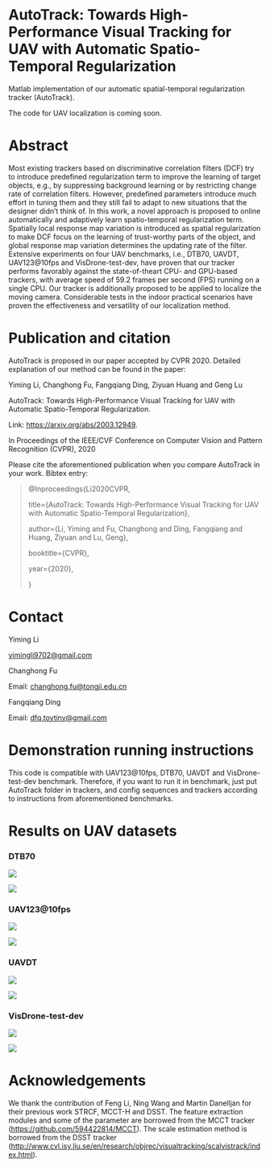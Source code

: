 # AutoTrack:  Towards High-Performance Visual Tracking for UAV with Automatic Spatio-Temporal Regularization

Matlab implementation of our automatic spatial-temporal regularization tracker (AutoTrack).

The code for UAV localization is coming soon.

# Abstract

Most existing trackers based on discriminative correlation filters (DCF) try to introduce predefined regularization term to improve the learning of target objects, e.g., by suppressing background learning or by restricting change rate of correlation filters. However, predefined parameters introduce much effort in tuning them and they still fail to adapt to new situations that the designer didn’t think of. In this work, a novel approach is proposed to online automatically and adaptively learn spatio-temporal regularization term. Spatially local response map variation is introduced as spatial regularization to make DCF focus on the learning of trust-worthy parts of the object, and global response map variation determines the updating rate of the filter. Extensive experiments on four UAV benchmarks, i.e., DTB70, UAVDT, UAV123@10fps and VisDrone-test-dev, have proven that our tracker performs favorably against the state-of-theart CPU- and GPU-based trackers, with average speed of 59.2 frames per second (FPS) running on a single CPU.
Our tracker is additionally proposed to be applied to localize the moving camera. Considerable tests in the indoor practical scenarios have proven the effectiveness and versatility of our localization method.

# Publication and citation

AutoTrack is proposed in our paper accepted by CVPR 2020. Detailed explanation of our method can be found in the paper:

Yiming Li, Changhong Fu, Fangqiang Ding,  Ziyuan Huang and Geng Lu

AutoTrack:  Towards High-Performance Visual Tracking for UAV with Automatic Spatio-Temporal Regularization.

Link: https://arxiv.org/abs/2003.12949. 

In Proceedings of the IEEE/CVF Conference on Computer Vision and Pattern Recognition  (CVPR), 2020

Please cite the aforementioned publication when you compare AutoTrack in your work. Bibtex entry:

> @Inproceedings{Li2020CVPR,
>
> title={AutoTrack:  Towards High-Performance Visual Tracking for UAV with Automatic Spatio-Temporal Regularization}, 
>
> author={Li, Yiming and Fu, Changhong and Ding, Fangqiang and Huang, Ziyuan and Lu, Geng},
>
> booktitle={CVPR},
>
> year={2020},
>
> }



# Contact

Yiming Li

yimingli9702@gmail.com

Changhong Fu

Email: [changhong.fu@tongji.edu.cn](mailto:changhong.fu@tongji.edu.cn)

Fangqiang Ding

Email: dfq.toytiny@gmail.com

# Demonstration running instructions

This code is compatible with UAV123@10fps, DTB70, UAVDT and VisDrone-test-dev benchmark. Therefore, if you want to run it in benchmark, just put AutoTrack folder in trackers, and config sequences and trackers according to instructions from aforementioned benchmarks. 

# Results on UAV datasets

### DTB70

![](figures/DTB70/error_OPE_DTB70.png)

![](figures/DTB70/overlap_OPE_DTB70.png)

### UAV123@10fps

![](figures/UAV123_10fps/error_OPE_UAV123_10fps.png)

![](figures/UAV123_10fps/overlap_OPE_UAV123_10fps.png)

### UAVDT

![](figures/UAVDT/error_OPE_UAVDT.png)

![](figures/UAVDT/overlap_OPE_UAVDT.png)

### VisDrone-test-dev

![](figures/VisDrone_test_dev/error_OPE_VisDrone_test_dev.png)

![](figures/VisDrone_test_dev/overlap_OPE_VisDrone_test_dev.png)



# Acknowledgements

We thank the contribution of  Feng Li, Ning Wang and Martin Danelljan for their previous work STRCF,  MCCT-H and DSST.  The feature extraction modules and some of the parameter are borrowed from the MCCT tracker (https://github.com/594422814/MCCT). The scale estimation method is borrowed from the DSST tracker (http://www.cvl.isy.liu.se/en/research/objrec/visualtracking/scalvistrack/index.html).



